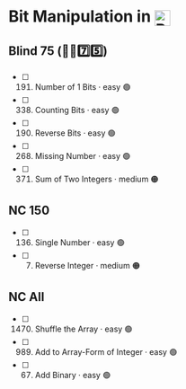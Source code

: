 # Bit Manipulation in <img src="https://upload.wikimedia.org/wikipedia/commons/thumb/c/c3/Python-logo-notext.svg/1869px-Python-logo-notext.svg.png" alt="Python Logo" style="height: 1em; width: auto; vertical-align: sub;">

## Blind 75 (🧑‍🦯7️⃣5️⃣)
- [ ] 191. Number of 1 Bits · easy 🟢
- [ ] 338. Counting Bits · easy 🟢
- [ ] 190. Reverse Bits · easy 🟢
- [ ] 268. Missing Number · easy 🟢
- [ ] 371. Sum of Two Integers · medium 🟠

## NC 150
- [ ] 136. Single Number · easy 🟢
- [ ] 7. Reverse Integer · medium 🟠

## NC All
- [ ] 1470. Shuffle the Array · easy 🟢
- [ ] 989. Add to Array-Form of Integer · easy 🟢
- [ ] 67. Add Binary · easy 🟢
